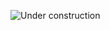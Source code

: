 ![Under construction](http://textfiles.com/underconstruction/HeHeartlandPark5787imagesConstruction1.gif)
